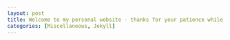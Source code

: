 ```yaml
---
layout: post
title: Welcome to my personal website - thanks for your patience while I add content
categories: [Miscellaneous, Jekyll]
---
```



